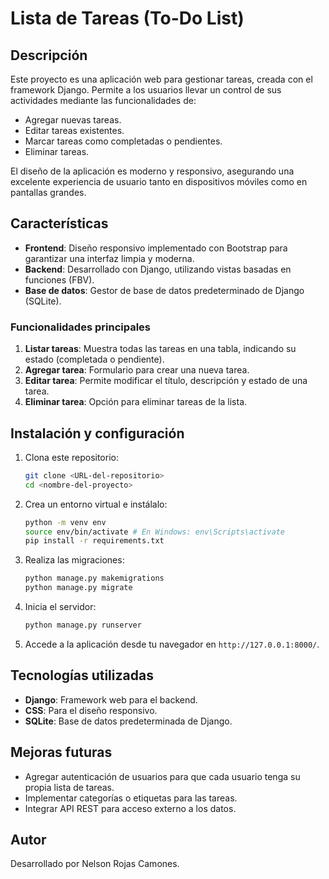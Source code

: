 # Lista de Tareas (To-Do List)

## Descripción
Este proyecto es una aplicación web para gestionar tareas, creada con el framework Django. Permite a los usuarios llevar un control de sus actividades mediante las funcionalidades de:
- Agregar nuevas tareas.
- Editar tareas existentes.
- Marcar tareas como completadas o pendientes.
- Eliminar tareas.

El diseño de la aplicación es moderno y responsivo, asegurando una excelente experiencia de usuario tanto en dispositivos móviles como en pantallas grandes.

## Características
- **Frontend**: Diseño responsivo implementado con Bootstrap para garantizar una interfaz limpia y moderna.
- **Backend**: Desarrollado con Django, utilizando vistas basadas en funciones (FBV).
- **Base de datos**: Gestor de base de datos predeterminado de Django (SQLite).

### Funcionalidades principales
1. **Listar tareas**: Muestra todas las tareas en una tabla, indicando su estado (completada o pendiente).
2. **Agregar tarea**: Formulario para crear una nueva tarea.
3. **Editar tarea**: Permite modificar el título, descripción y estado de una tarea.
4. **Eliminar tarea**: Opción para eliminar tareas de la lista.

## Instalación y configuración
1. Clona este repositorio:
   ```bash
   git clone <URL-del-repositorio>
   cd <nombre-del-proyecto>
   ```

2. Crea un entorno virtual e instálalo:
   ```bash
   python -m venv env
   source env/bin/activate # En Windows: env\Scripts\activate
   pip install -r requirements.txt
   ```

3. Realiza las migraciones:
   ```bash
   python manage.py makemigrations
   python manage.py migrate
   ```

4. Inicia el servidor:
   ```bash
   python manage.py runserver
   ```

5. Accede a la aplicación desde tu navegador en `http://127.0.0.1:8000/`.

## Tecnologías utilizadas
- **Django**: Framework web para el backend.
- **CSS**: Para el diseño responsivo.
- **SQLite**: Base de datos predeterminada de Django.

## Mejoras futuras
- Agregar autenticación de usuarios para que cada usuario tenga su propia lista de tareas.
- Implementar categorías o etiquetas para las tareas.
- Integrar API REST para acceso externo a los datos.

## Autor
Desarrollado por Nelson Rojas Camones.

